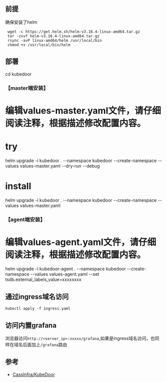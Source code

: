 ## 前提
确保安装了helm
```
 wget -c https://get.helm.sh/helm-v3.16.4-linux-amd64.tar.gz
 tar -zxvf helm-v3.16.4-linux-amd64.tar.gz
 rsync -avP linux-amd64/helm /usr/local/bin
 chmod +x /usr/local/bin/helm
```

## 部署
cd kubedoor
### 【master端安装】
# 编辑values-master.yaml文件，请仔细阅读注释，根据描述修改配置内容。
# try
helm upgrade -i kubedoor . --namespace kubedoor --create-namespace --values values-master.yaml --dry-run --debug
# install
helm upgrade -i kubedoor . --namespace kubedoor --create-namespace --values values-master.yaml
### 【agent端安装】
# 编辑values-agent.yaml文件，请仔细阅读注释，根据描述修改配置内容。
helm upgrade -i kubedoor-agent . --namespace kubedoor --create-namespace --values values-agent.yaml --set tsdb.external_labels_value=xxxxxxxx

## 通过ingress域名访问

```
kubectl apply -f ingress.yaml
```

## 访问内置grafana
浏览器访问`http://<server_ip>:xxxxx/grafana`,如果是ingress域名访问，也同样在域名后面加上`/grafana`路由

## 参考
- [CassInfra/KubeDoor][1]

[1]: https://github.com/CassInfra/KubeDoor?tab=readme-ov-file
